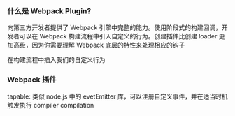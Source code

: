 ### 什么是 Webpack Plugin?

向第三方开发者提供了 Webpack 引擎中完整的能力。使用阶段式的构建回调，开发者可以在 Webpack 构建流程中引入自定义的行为。创建插件比创建 loader 更加高级，因为你需要理解 Webpack 底层的特性来处理相应的钩子

在构建流程中插入我们的自定义行为

### Webpack 插件

tapable: 类似 node.js 中的 evetEmitter 库，可以注册自定义事件，并在适当时机触发执行
compiler
compilation
